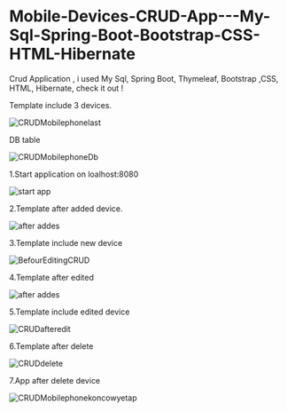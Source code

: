 # Mobile-Devices-CRUD-App---My-Sql-Spring-Boot-Bootstrap-CSS-HTML-Hibernate
Crud Application , i used My Sql, Spring Boot, Thymeleaf, Bootstrap ,CSS, HTML, Hibernate, check it out !

Template include 3 devices. 

![CRUDMobilephonelast](https://user-images.githubusercontent.com/57706581/77074607-5c9c3f80-69f1-11ea-8e20-fbd82c681192.PNG)

DB table 

![CRUDMobilephoneDb](https://user-images.githubusercontent.com/57706581/77074623-64f47a80-69f1-11ea-8b5e-28d6cc8fe596.PNG)

1.Start application on loalhost:8080

![start app](https://user-images.githubusercontent.com/57706581/77074408-1b0b9480-69f1-11ea-8422-a2fcdb1f0582.PNG)

2.Template after added device.

![after addes](https://user-images.githubusercontent.com/57706581/77074434-2494fc80-69f1-11ea-901c-382d9143e125.PNG)

3.Template include new device 

![BefourEditingCRUD](https://user-images.githubusercontent.com/57706581/77074464-31195500-69f1-11ea-8e3e-6cafeac1f907.PNG)

4.Template after edited 

![after addes](https://user-images.githubusercontent.com/57706581/77074434-2494fc80-69f1-11ea-901c-382d9143e125.PNG)

5.Template include edited device

![CRUDafteredit](https://user-images.githubusercontent.com/57706581/77074526-42faf800-69f1-11ea-97a2-d6b8592e2d59.PNG)

6.Template after delete 

![CRUDdelete](https://user-images.githubusercontent.com/57706581/77074546-4b533300-69f1-11ea-8449-1dbb8e0674bb.PNG)

7.App after delete device 

![CRUDMobilephonekoncowyetap](https://user-images.githubusercontent.com/57706581/77074580-54440480-69f1-11ea-9088-151a8dc0e5e9.PNG)


